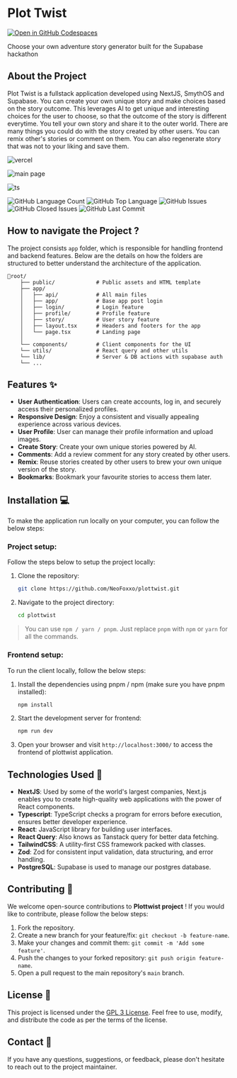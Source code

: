 # Plot Twist 

[![Open in GitHub Codespaces](https://github.com/codespaces/badge.svg)](https://codespaces.new/NeoFoxxo/plottwist/tree/main)

Choose your own adventure story generator built for the Supabase hackathon

## About the Project

Plot Twist is a fullstack application developed using NextJS, SmythOS and Supabase. You can create your own unique story and make choices based on the story outcome. This leverages AI to get unique and interesting choices for the user to choose, so that the outcome of the story is different everytime. You tell your own story and share it to the outer world. There are many things you could do with the story created by other users. You can remix other's stories or comment on them. You can also regenerate story that was not to your liking and save them.

![vercel](https://img.shields.io/github/deployments/NeoFoxxo/plottwist/production?label=vercel&logo=vercel&logoColor=white)

![main page](https://github.com/NeoFoxxo/plottwist/assets/76598208/a3edc721-cee0-4ca7-917c-44b560646e56)

![ts](https://badgen.net/badge/Built%20With/TypeScript/blue)

<p align="left">

  <img alt="GitHub Language Count" src="https://img.shields.io/github/languages/count/NeoFoxxo/plottwist" />
  <img alt="GitHub Top Language" src="https://img.shields.io/github/languages/top/NeoFoxxo/plottwist" />
  <img alt="GitHub Issues" src="https://img.shields.io/github/issues/NeoFoxxo/plottwist" />
  <img alt="GitHub Closed Issues" src="https://img.shields.io/github/issues-closed/NeoFoxxo/plottwist" />
  <img alt="GitHub Last Commit" src="https://img.shields.io/github/last-commit/NeoFoxxo/plottwist" />

</p>

## How to navigate the Project ?

The project consists `app` folder, which is responsible for handling frontend and backend features. Below are the details on how the folders are structured to better understand the architecture of the application.

```
📂root/
    ├── public/             # Public assets and HTML template
    ├── app/
    │   ├── api/            # All main files
    │   ├── app/            # Base app post login
    │   ├── login/          # Login feature
    │   ├── profile/        # Profile feature
    │   ├── story/          # User story feature
    │   ├── layout.tsx      # Headers and footers for the app
    │   └── page.tsx        # Landing page
    │
    └── components/         # Client components for the UI
    └── utils/              # React query and other utils
    └── lib/                # Server & DB actions with supabase auth
    └── ...
```

## Features ✨

- **User Authentication**: Users can create accounts, log in, and securely access their personalized profiles.
- **Responsive Design**: Enjoy a consistent and visually appealing experience across various devices.
- **User Profile**: User can manage their profile information and upload images.
- **Create Story**: Create your own unique stories powered by AI.
- **Comments**: Add a review comment for any story created by other users.
- **Remix**: Reuse stories created by other users to brew your own unique version of the story.
- **Bookmarks**: Bookmark your favourite stories to access them later.

## Installation 💻

To make the application run locally on your computer, you can follow the below steps:

### Project setup:

Follow the steps below to setup the project locally:

1. Clone the repository:

   ```bash
   git clone https://github.com/NeoFoxxo/plottwist.git
   ```

2. Navigate to the project directory:

   ```bash
   cd plottwist
   ```

> You can use `npm / yarn / pnpm`. Just replace `pnpm` with `npm` or `yarn` for all the commands.

### Frontend setup:

To run the client locally, follow the below steps:

1. Install the dependencies using pnpm / npm (make sure you have pnpm installed):

   ```bash
   npm install
   ```

2. Start the development server for frontend:

   ```bash
   npm run dev
   ```

3. Open your browser and visit `http://localhost:3000/` to access the frontend of plottwist application.

## Technologies Used 🔧

- **NextJS**: Used by some of the world's largest companies, Next.js enables you to create high-quality web applications with the power of React components.
- **Typescript**: TypeScript checks a program for errors before execution, ensures better developer experience.
- **React**: JavaScript library for building user interfaces.
- **React Query**: Also knows as Tanstack query for better data fetching.
- **TailwindCSS**: A utility-first CSS framework packed with classes.
- **Zod**: Zod for consistent input validation, data structuring, and error handling.
- **PostgreSQL**: Supabase is used to manage our postgres database.

## Contributing 🤝

We welcome open-source contributions to **Plottwist project** ! If you would like to contribute, please follow the below steps:

1. Fork the repository.
2. Create a new branch for your feature/fix: `git checkout -b feature-name`.
3. Make your changes and commit them: `git commit -m 'Add some feature'`.
4. Push the changes to your forked repository: `git push origin feature-name`.
5. Open a pull request to the main repository's `main` branch.


## License 📝

This project is licensed under the [GPL 3 License](LICENSE). Feel free to use, modify, and distribute the code as per the terms of the license.

## Contact 💬

If you have any questions, suggestions, or feedback, please don't hesitate to reach out to the project maintainer.
